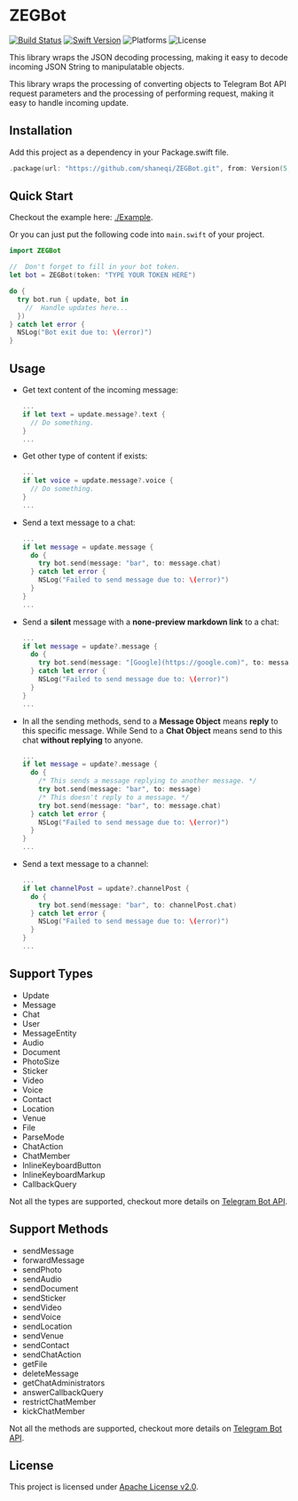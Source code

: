 # ZEGBot

[![Build Status](https://travis-ci.org/ShaneQi/ZEGBot.svg?branch=master)](https://travis-ci.org/ShaneQi/ZEGBot)  [![Swift Version](https://img.shields.io/badge/Swift-5-orange.svg?style=flat)](https://swift.org)  ![Platforms](https://img.shields.io/badge/Platforms-OS%20X%20%7C%20Linux%20-blue.svg?style=flat)  ![License](https://img.shields.io/badge/License-Apache-red.svg?style=flat)

This library wraps the JSON decoding processing, making it easy to decode incoming JSON String to manipulatable objects.

This library wraps the processing of converting objects to Telegram Bot API request parameters and the processing of performing request, making it easy to handle incoming update.

## Installation

Add this project as a dependency in your Package.swift file.

```swift
.package(url: "https://github.com/shaneqi/ZEGBot.git", from: Version(5, 0, 0))
```
## Quick Start

Checkout the example here: [./Example](https://github.com/ShaneQi/ZEGBot/tree/master/Example).

Or you can just put the following code into `main.swift` of your project.

```swift
import ZEGBot

//  Don't forget to fill in your bot token.
let bot = ZEGBot(token: "TYPE YOUR TOKEN HERE")

do {
  try bot.run { update, bot in       
    //  Handle updates here...
  })
} catch let error {
  NSLog("Bot exit due to: \(error)") 
}
```

## Usage

- Get text content of the incoming message:
  ```swift
  ...
  if let text = update.message?.text {
    // Do something.
  }
  ...
  ```

- Get other type of content if exists:
  ```swift
  ...
  if let voice = update.message?.voice {
    // Do something.
  }
  ...
  ```

- Send a text message to a chat:
  ```swift
  ...
  if let message = update.message {
    do {
      try bot.send(message: "bar", to: message.chat)
    } catch let error {
      NSLog("Failed to send message due to: \(error)")
    }
  }
  ...
  ```

- Send a **silent** message with a **none-preview markdown link** to a chat:
  ```swift
  ...
  if let message = update?.message {
    do {
      try bot.send(message: "[Google](https://google.com)", to: message.chat, parseMode: .markdown, disableWebPagePreview: true, disableNotification: true)
    } catch let error {
      NSLog("Failed to send message due to: \(error)")
    }
  }
  ...
  ```

- In all the sending methods, send to a **Message Object** means **reply** to this specific message. While Send to a **Chat Object** means send to this chat **without replying** to anyone.
  ```swift
  ...
  if let message = update?.message {
    do {
      /* This sends a message replying to another message. */
      try bot.send(message: "bar", to: message)
      /* This doesn't reply to a message. */
      try bot.send(message: "bar", to: message.chat)
    } catch let error {
      NSLog("Failed to send message due to: \(error)")
    }
  }
  ...
  ```

- Send a text message to a channel:
  ```swift
  ...
  if let channelPost = update?.channelPost {
    do {
      try bot.send(message: "bar", to: channelPost.chat)
    } catch let error {
      NSLog("Failed to send message due to: \(error)")
    }
  }
  ...

## Support Types

- Update
- Message
- Chat
- User
- MessageEntity
- Audio
- Document
- PhotoSize
- Sticker
- Video
- Voice
- Contact
- Location
- Venue
- File
- ParseMode
- ChatAction
- ChatMember
- InlineKeyboardButton
- InlineKeyboardMarkup
- CallbackQuery

Not all the types are supported, checkout more details on [Telegram Bot API](https://core.telegram.org/bots/api#available-types).

## Support Methods

- sendMessage
- forwardMessage
- sendPhoto
- sendAudio
- sendDocument
- sendSticker
- sendVideo
- sendVoice
- sendLocation
- sendVenue
- sendContact
- sendChatAction
- getFile
- deleteMessage
- getChatAdministrators
- answerCallbackQuery
- restrictChatMember
- kickChatMember

Not all the methods are supported, checkout more details on [Telegram Bot API](https://core.telegram.org/bots/api#available-methods).

## License
This project is licensed under [Apache License v2.0](http://www.apache.org/licenses/LICENSE-2.0).

